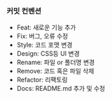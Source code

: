 ### 커밋 컨벤션
+ Feat: 새로운 기능 추가  
+ Fix: 버그, 오류 수정  
+ Style: 코드 포맷 변경  
+ Design: CSS등 UI 변경  
+ Rename: 파일 or 폴더명 변경  
+ Remove: 코드 혹은 파일 삭제   
+ Refactor: 리팩토링
+ Docs: README.md 추가 및 수정 